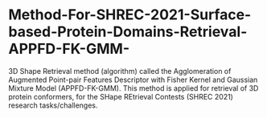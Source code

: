 # Method-For-SHREC-2021-Surface-based-Protein-Domains-Retrieval-APPFD-FK-GMM-
3D Shape Retrieval method (algorithm) called the Agglomeration of Augmented Point-pair Features Descriptor with Fisher Kernel and Gaussian Mixture Model (APPFD-FK-GMM). This method is applied for retrieval of 3D protein conformers, for the SHape REtrieval Contests (SHREC 2021) research tasks/challenges. 
